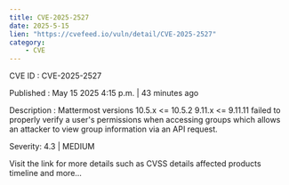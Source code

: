 ```yaml
---
title: CVE-2025-2527
date: 2025-5-15
lien: "https://cvefeed.io/vuln/detail/CVE-2025-2527"
category:
    - CVE
---
```


CVE ID : CVE-2025-2527

Published :  May 15
2025
4:15 p.m. | 43 minutes ago

Description : Mattermost versions 10.5.x <= 10.5.2
9.11.x <= 9.11.11 failed to properly verify a user's permissions when accessing groups
which allows an attacker to view group information via an API request.

Severity: 4.3 | MEDIUM

Visit the link for more details
such as CVSS details
affected products
timeline
and more...
